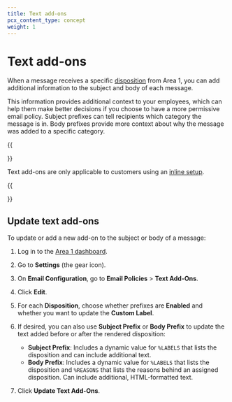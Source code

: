 ```yaml
---
title: Text add-ons
pcx_content_type: concept
weight: 1
---
```


# Text add-ons

When a message receives a specific [disposition](/email-security/reference/dispositions-and-attributes/) from Area 1, you can add additional information to the subject and body of each message.

This information provides additional context to your employees, which can help them make better decisions if you choose to have a more permissive email policy. Subject prefixes can tell recipients which category the message is in. Body prefixes provide more context about why the message was added to a specific category.

{{<Aside type="note">}}

Text add-ons are only applicable to customers using an [inline setup](/email-security/deployment/inline/).

{{</Aside>}}

## Update text add-ons

To update or add a new add-on to the subject or body of a message:

1. Log in to the [Area 1 dashboard](https://horizon.area1security.com/).
2. Go to **Settings** (the gear icon).
3. On **Email Configuration**, go to **Email Policies** > **Text Add-Ons**.
4. Click **Edit**.
5. For each **Disposition**, choose whether prefixes are **Enabled** and whether you want to update the **Custom Label**.
6. If desired, you can also use **Subject Prefix** or **Body Prefix** to update the text added before or after the rendered disposition:

   - **Subject Prefix**: Includes a dynamic value for `%LABELS` that lists the disposition and can include additional text.
   - **Body Prefix**: Includes a dynamic value for `%LABELS` that lists the disposition and `%REASONS` that lists the reasons behind an assigned disposition. Can include additional, HTML-formatted text.

7. Click **Update Text Add-Ons**.
